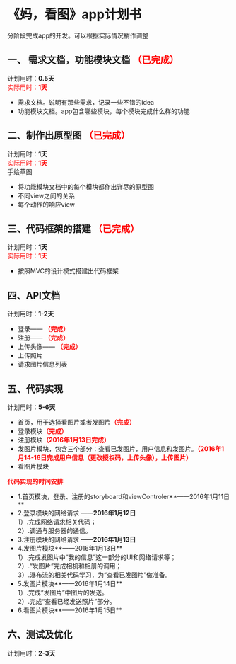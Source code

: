 # 《妈，看图》app计划书 #
分阶段完成app的开发。可以根据实际情况稍作调整

## 一、 需求文档，功能模块文档 <font color = "red">（已完成）</font>

计划用时：**0.5天**   
<font color = "red">实际用时：**1天**</font>

- 需求文档。说明有那些需求，记录一些不错的idea
- 功能模块文档。app包含哪些模块，每个模块完成什么样的功能

## 二、制作出原型图 <font color = "red">（已完成）</font>
计划用时：**1天**  
<font color = "red">实际用时：**1天**</font>  
手绘草图

- 将功能模块文档中的每个模块都作出详尽的原型图
- 不同view之间的关系
- 每个动作的响应view

## 三、代码框架的搭建 <font color = "red">（已完成）</font>
计划用时：**1天**  
<font color = "red">实际用时：**1天**</font>

- 按照MVC的设计模式搭建出代码框架


## 四、API文档 ##
计划用时：**1-2天**  

- 登录—— <font color = "red">**（完成）**</font>  
- 注册—— <font color = "red">**（完成）**</font>
- 上传头像—— <font color = "red">**（完成）**</font>  
- 上传照片  
- 请求图片信息列表  


## 五、代码实现 
计划用时：**5-6天**

- 首页，用于选择看图片或者发图片<font color = "red">**（完成）**</font>
- 登录模块<font color = "red">**（完成）**</font>
- 注册模块<font color = "red">**（2016年1月13日完成）**</font>
- 发图片模块，包含三个部分：查看已发图片，用户信息和发图片。<font color = "red">**（2016年1月14-16日完成用户信息（更改授权码，上传头像），上传图片）**</font>
- 看图片模块

<font color = "red">**代码实现的时间安排** </font> 

- 1.首页模块，登录、注册的storyboard和viewControler**——2016年1月11日**  
- 2.登录模块的网络请求	**——2016年1月12日**  
  	1）.完成网络请求相关代码；  
  	2）.调通与服务器的通信。  
- 3.注册模块的网络请求		**——2016年1月13日** 
- 4.发图片模块**——2016年1月13日**  
	1）.完成发图片中“我的信息”这一部分的UI和网络请求等；  
	2）.“发图片”完成相机和相册的调用；   
	3）.瀑布流的相关代码学习，为“查看已发图片”做准备。  
- 5.发图片模块**——2016年1月14日**  
	1）.完成“发图片”中图片的发送。  
	2）.完成“查看已经发送照片”部分。
- 6.看图片模块**——2016年1月15日**  

## 六、测试及优化 ##
计划用时：**2-3天**





